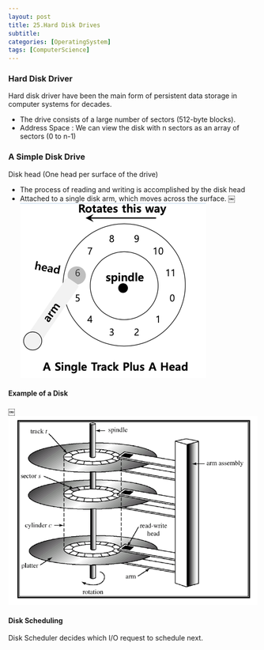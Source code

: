 ```yaml
---
layout: post
title: 25.Hard Disk Drives 
subtitle: 
categories: [OperatingSystem]
tags: [ComputerScience]
---
```


### Hard Disk Driver 
Hard disk driver have been the main form of persistent data storage in computer systems for decades. 
- The drive consists of a large number of sectors (512-byte blocks). 
- Address Space : We can view the disk with n sectors as an array of sectors (0 to n-1) 

### A Simple Disk Drive 
Disk head (One head per surface of the drive)
- The process of reading and writing is accomplished by the disk head
- Attached to a single disk arm, which moves across the surface. 
￼
![1.1](/assets/images/os/37.1.png)

#### Example of a Disk 
￼
![1.1](/assets/images/os/37.2.png)

#### Disk Scheduling 
Disk Scheduler decides which I/O request to schedule next.




